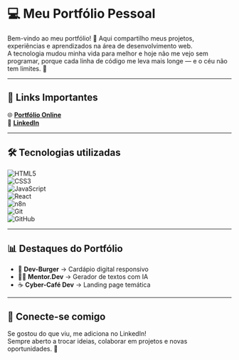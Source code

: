 # 💻 Meu Portfólio Pessoal

Bem-vindo ao meu portfólio! 🚀 Aqui compartilho meus projetos, experiências e aprendizados na área de desenvolvimento web.  
A tecnologia mudou minha vida para melhor e hoje não me vejo sem programar, porque cada linha de código me leva mais longe — e o céu não tem limites. 🌌

---

## 🔗 Links Importantes

🌐 [**Portfólio Online**](https://anderson0617.github.io/-meu-portfolio/)  
💼 [**LinkedIn**](https://www.linkedin.com/in/anderson-olivera-dev)

---

## 🛠️ Tecnologias utilizadas

![HTML5](https://img.shields.io/badge/HTML5-E34F26?style=for-the-badge&logo=html5&logoColor=white)  
![CSS3](https://img.shields.io/badge/CSS3-1572B6?style=for-the-badge&logo=css3&logoColor=white)  
![JavaScript](https://img.shields.io/badge/JavaScript-F7DF1E?style=for-the-badge&logo=javascript&logoColor=black)  
![React](https://img.shields.io/badge/React-61DAFB?style=for-the-badge&logo=react&logoColor=black)  
![n8n](https://img.shields.io/badge/n8n-EA4A84?style=for-the-badge&logo=n8n&logoColor=white)  
![Git](https://img.shields.io/badge/Git-F05032?style=for-the-badge&logo=git&logoColor=white)  
![GitHub](https://img.shields.io/badge/GitHub-181717?style=for-the-badge&logo=github&logoColor=white)  

---

## 📊 Destaques do Portfólio

- 🍔 **Dev-Burger** → Cardápio digital responsivo  
- 🧑‍🏫 **Mentor.Dev** → Gerador de textos com IA  
- ☕ **Cyber-Café Dev** → Landing page temática  

---

## 🤝 Conecte-se comigo

Se gostou do que viu, me adiciona no LinkedIn!  
Sempre aberto a trocar ideias, colaborar em projetos e novas oportunidades. 🚀


